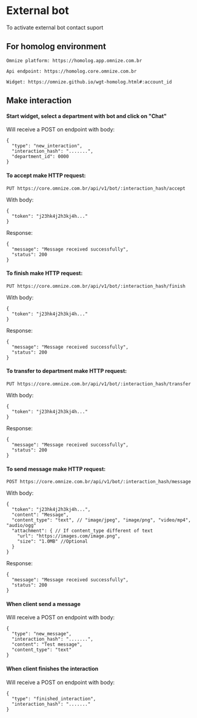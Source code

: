 # External bot
To activate external bot contact suport

## For homolog environment

    Omnize platform: https://homolog.app.omnize.com.br

    Api endpoint: https://homolog.core.omnize.com.br
    
    Widget: https://omnize.github.io/wgt-homolog.html#:account_id

## Make interaction
#### Start widget, select a department with bot and click on "Chat"
Will receive a POST on endpoint with body:

    {
      "type": "new_interaction",
      "interaction_hash": ".......",
      "department_id": 0000
    }
    
#### To accept make HTTP request:

    PUT https://core.omnize.com.br/api/v1/bot/:interaction_hash/accept

With body:

    {
      "token": "j23hk4j2h3kj4h..."
    }

Response:

    {
      "message": "Message received successfully",
      "status": 200
    }
    
#### To finish make HTTP request:

    PUT https://core.omnize.com.br/api/v1/bot/:interaction_hash/finish

With body:

    {
      "token": "j23hk4j2h3kj4h..."
    }

Response:

    {
      "message": "Message received successfully",
      "status": 200
    }
    
#### To transfer to department make HTTP request:

    PUT https://core.omnize.com.br/api/v1/bot/:interaction_hash/transfer

With body:

    {
      "token": "j23hk4j2h3kj4h..."
    }

Response:

    {
      "message": "Message received successfully",
      "status": 200
    }

#### To send message make HTTP request:

    POST https://core.omnize.com.br/api/v1/bot/:interaction_hash/message

With body:

    {
      "token": "j23hk4j2h3kj4h...",
      "content": "Message",
      "content_type": "text", // "image/jpeg", "image/png", "video/mp4", "audio/ogg"
      "attachment": { // If content_type different of text
        "url": "https://images.com/image.png",
        "size": "1.0MB" //Optional
      }
    }

Response:

    {
      "message": "Message received successfully",
      "status": 200
    }

#### When client send a message
Will receive a POST on endpoint with body:

    {
      "type": "new_message",
      "interaction_hash": ".......",
      "content": "Test message",
      "content_type": "text"
    }

#### When client finishes the interaction
Will receive a POST on endpoint with body:

    {
      "type": "finished_interaction",
      "interaction_hash": "......."
    }
